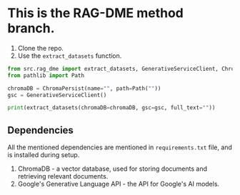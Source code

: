 # This is the RAG-DME method branch.

1. Clone the repo.
2. Use the `extract_datasets` function.

```py
from src.rag_dme import extract_datasets, GenerativeServiceClient, ChromaPersist
from pathlib import Path

chromaDB = ChromaPersist(name="", path=Path(""))
gsc = GenerativeServiceClient()

print(extract_datasets(chromaDB=chromaDB, gsc=gsc, full_text=""))
```

## Dependencies
All the mentioned dependencies are mentioned in ``requirements.txt`` file, and is installed during setup.
1. ChromaDB - a vector database, used for storing documents and retrieving relevant documents.
2. Google's Generative Language API - the API for Google's AI models.
